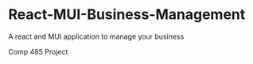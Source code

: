 # React-MUI-Business-Management
A react and MUI application to manage your business

Comp 485 Project

